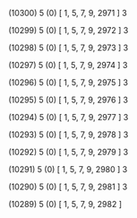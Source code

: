 (10300) 5 (0) [ 1, 5, 7, 9, 2971 ] 3 


(10299) 5 (0) [ 1, 5, 7, 9, 2972 ] 3 


(10298) 5 (0) [ 1, 5, 7, 9, 2973 ] 3 


(10297) 5 (0) [ 1, 5, 7, 9, 2974 ] 3 


(10296) 5 (0) [ 1, 5, 7, 9, 2975 ] 3 


(10295) 5 (0) [ 1, 5, 7, 9, 2976 ] 3 


(10294) 5 (0) [ 1, 5, 7, 9, 2977 ] 3 


(10293) 5 (0) [ 1, 5, 7, 9, 2978 ] 3 


(10292) 5 (0) [ 1, 5, 7, 9, 2979 ] 3 


(10291) 5 (0) [ 1, 5, 7, 9, 2980 ] 3 


(10290) 5 (0) [ 1, 5, 7, 9, 2981 ] 3 


(10289) 5 (0) [ 1, 5, 7, 9, 2982 ]  

